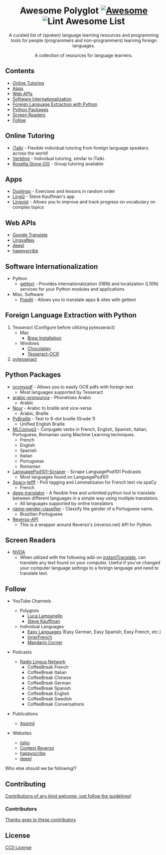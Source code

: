 <div align="center">

<!-- title -->

<!--lint ignore no-dead-urls-->
# Awesome Polyglot [![Awesome](https://awesome.re/badge.svg)](https://awesome.re) ![Lint Awesome List](https://github.com/joeld1/awesome-polyglot/workflows/Lint%20Awesome%20List/badge.svg)

<!-- subtitle -->

A curated list of (spoken) language learning resources and programming tools for people (programmers and non-programmers) learning foreign languages.

<!-- image -->

<!-- <a href="" target="_blank" rel="noopener noreferrer">
  <img src="" />
</a> -->

<!-- description -->

A collection of resources for language learners.

</div>

<!-- TOC -->

## Contents

- [Online Tutoring](#online-tutoring)
- [Apps](#apps)
- [Web APIs](#web-apis)
- [Software Internationalization](#software-internationalization)
- [Foreign Language Extraction with Python](#foreign-language-extraction-with-python)
- [Python Packages](#python-packages)
- [Screen Readers](#screen-readers)
- [Follow](#follow)

<!-- CONTENT -->

## Online Tutoring

- [iTalki](https://www.italki.com/) - Flexible individual tutoring from foreign language speakers across the world!
- [Verbling](https://www.verbling.com/) - Individual tutoring, similar to iTalki.  
- [Rosetta Stone iOS](https://www.rosettastone.com) - Group tutoring available

## Apps

- [Duolingo](https://www.duolingo.com/) - Exercises and lessons in random order
- [LingQ](https://www.lingq.com/en/) - Steve Kauffman's app
- [Lingvist](https://lingvist.com/) - Allows you to improve and track progress on vocabulary on complex topics

## Web APIs

- [Google Translate](https://cloud.google.com/translate/docs/apis)
- [LingvaNex](https://lingvanex.com/)
- [deepl](https://www.deepl.com/en/docs-api/)
- [happyscribe](https://dev.happyscribe.com/#introduction)

## Software Internationalization

- Python
    - [gettext](https://docs.python.org/3/library/gettext.html) - Provides internationalization (I18N) and localization (L10N) services for your Python modules and applications
- Misc. Software
    - [Poedit](https://poedit.net/) - Allows you to translate apps & sites with gettext

## Foreign Language Extraction with Python
1) Tesseract (Configure before utilizing pytesseract) 
    - Mac
        - [Brew Installation](https://formulae.brew.sh/formula/tesseract)
    - Windows
        - [Chocolatey](https://chocolatey.org/packages/tesseract/5.0.0.20201127-alpha)
        - [Tesseract-OCR](https://tesseract-ocr.github.io/tessdoc/Downloads.html)
2) [pytesseract](https://github.com/madmaze/pytesseract)

## Python Packages
- [ocrmypdf](https://github.com/jbarlow83/OCRmyPDF) - Allows you to easily OCR pdfs with foreign text
    - Most languages supported by Tesseract 
- [arabic-pronounce](https://github.com/youssefsharief/arabic_pronounce) - Phonetises Arabic
    - Arabic
- [Nour](https://github.com/khalidt/Nour) - Arabic to braille and vice-versa
    - Arabic, Braille
- [PyBraille](https://github.com/vineethsubbaraya/pybraille) - Text to 6-dot braille (Grade 1)
    - Unified English Braille
- [MLConjug3](https://github.com/SekouDiaoNlp/mlconjug3) - Conjugate verbs in French, English, Spanish, Italian, Portuguese, Romanian using Machine Learning techniques.
    - French
    - English
    - Spanish
    - Italian
    - Portuguese
    - Romanian
- [LanguagePod101-Scraper](https://github.com/nedlir/languagepod101-scraper) - Scrape LanguagePod101 Podcasts
    - Most languages found on LanguagePod101
- [Spacy-lefff](https://github.com/sammous/spacy-lefff) - PoS tagging and Lemmatizaion for French text via spaCy
    - French
- [deep-translator](https://github.com/nidhaloff/deep-translator) - A flexible free and unlimited python tool to translate between different languages in a simple way using multiple translators.
    - All languages supported by online translators
- [name-gender-classifier](https://github.com/joaoalvarenga/namegenderclassifier) - Classify the gender of a Portuguese name.
    - Brazilian Portuguese 
- [Reverso-API](https://github.com/demian-wolf/ReversoAPI)
    - This is a wrapper around Reverso's (reverso.net) API for Python.


## Screen Readers
- [NVDA](https://www.nvaccess.org/download/)
    - When utilized with the following add-on [instantTranslate](https://addons.nvda-project.org/addons/instantTranslate.en.html), can translate any text found on your computer. Useful if you've changed your computer language settings to a foreign language and need to translate text. 


<!-- END CONTENT -->

## Follow

- YouTube Channels
    - Polyglots
        - [Luca Lampariello](https://www.youtube.com/user/poliglotta80)
        - [Steve Kauffman](https://www.youtube.com/c/Thelinguist)
    - Individual Languages
        - [Easy Languages](https://www.youtube.com/c/learnlanguages) (Easy German, Easy Spanish, Easy French, etc.)
        - [innerFrench](https://www.youtube.com/c/innerFrench)
        - [Mandarin Corner](https://www.youtube.com/channel/UC2fAiRQHRQT9aj9P_ijYeow/featured)

- Podcasts
    - [Radio Lingua Network](https://radiolingua.com/)
        - CoffeeBreak French
        - CoffeeBreak Italian
        - CoffeeBreak Chinese
        - CoffeeBreak German
        - CoffeeBreak Spanish
        - CoffeeBreak English
        - CoffeeBreak Swedish
        - CoffeeBreak Conversations
- Publications
    - [Assimil](https://www.assimil.com/en/)
- Websites
    - [jisho](https://jisho.org/)
    - [Context Reverso](https://context.reverso.net/translation/)
    - [happyscribe](https://www.happyscribe.com/)
    - [deepl](https://www.deepl.com/translator)
    

    
<!-- list people worth following on social sites (twitter, linkedin, github, youtube etc.) -->

Who else should we be following!?

## Contributing

[Contributions of any kind welcome, just follow the guidelines](contributing.md)!

### Contributors

[Thanks goes to these contributors](https://github.com/awesome-polyglot/graphs/contributors)

## License

[CC0 License](license)
